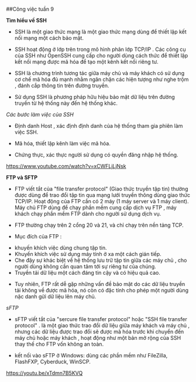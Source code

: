 ##Công việc tuần 9

**Tìm hiểu về SSH**

- SSH là một giao thức mạng là một giao thức mạng dùng để thiết lập kết nối mạng một cách bảo mật.

- SSH hoạt động ở lớp trên trong mô hình phân lớp TCP/IP . Các công cụ của SSH như OpenSSH cung cấp cho người dùng cách thức để thiết lập kết nối mạng được mã hóa để tạo một kênh kết nối riêng tư.

- SSH là chương trình tương tác giữa máy chủ và máy khách có sử dụng cơ chế mã hóa đủ mạnh nhằm ngăn chặn các hiện tượng như nghe trộm , đánh cắp thông tin trên đường truyền. 

- Sử dụng SSH là phương pháp hữu hiệu bảo mật dữ liệu trên đường truyền từ hệ thống này đến hệ thống khác.


*Các bước làm việc của SSH*

- Định danh Host , xác định định danh của hệ thống tham gia phiên làm việc SSH.

- Mã hóa, thiết lập kênh làm việc mã hóa.

- Chứng thực,  xác thực người sử dụng có quyền đăng nhập hệ thống.

https://www.youtube.com/watch?v=xCWFLjLjNsk

**FTP và SFTP**

- FTP viết tắt của "file transfer protocol" (Giao thức truyền tập tin) thường được dùng để trao đổi tập tin qua mạng lưới truyền thông dùng giao thức TCP/IP. Hoạt động của FTP cần có 2 máy (1 máy server và 1 máy client). Máy chủ FTP dùng để chạy phần mềm cung cấp dịch vụ FTP , máy khách chạy phần mềm FTP dành cho người sử dụng dịch vụ.

- FTP thường chạy trên 2 cổng 20 và 21, và chỉ chạy trên nền tảng TCP.

- Mục đích của FTP :

 * khuyến khích việc dùng chung tập tin.
 * Khuyến khích việc sử dụng máy tính ở xa một cách gián tiếp.
 * Che đậy sự khác biệt về hệ thống lưu trữ tập tin giữa các máy chủ , cho người dùng không cần quan tâm tới sự riêng tư của chúng.
 * Truyền tải dữ liệu một cách đáng tin cậy và có hiệu quả cao.

- Tuy nhiên, FTP rất dễ gặp những vấn đề bảo mật do các dữ liệu truyền tải không về được mã hóa, nó còn có đặc tính cho phép một người dùng nặc danh gửi dữ liệu lên máy chủ.

*sFTP*

- sFTP viết tắt của "sercure file transfer protocol" hoặc "SSH file transfer protocol" . là một giao thức trao đổi dữ liệu giữa máy khách và máy chủ , nhưng các dữ liệu được trao đổi sẽ được mã hóa trước khi chuyển đến máy chủ hoặc máy khách , hoạt động như một bản mở rộng của SSH thay thế cho FTP vốn không an toàn.

- kết nối vào sFTP ở Windows: dùng các phần mềm như FileZilla, FlashFXP, Cyberduck, WinSCP.

https://youtu.be/xTdmn7B5KVQ
